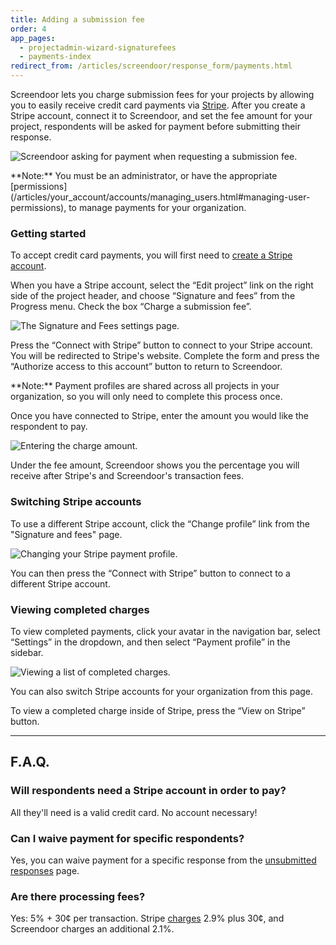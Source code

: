 ```yaml
---
title: Adding a submission fee
order: 4
app_pages:
  - projectadmin-wizard-signaturefees
  - payments-index
redirect_from: /articles/screendoor/response_form/payments.html
---
```


Screendoor lets you charge submission fees for your projects by allowing you to easily receive credit card payments via [Stripe](https://stripe.com/). After you create a Stripe account, connect it to Screendoor, and set the fee amount for your project, respondents will be asked for payment before submitting their response.

![Screendoor asking for payment when requesting a submission fee.](../images/payment_form.png)

<div class='alert'>
    **Note:** You must be an administrator, or have the appropriate [permissions](/articles/your_account/accounts/managing_users.html#managing-user-permissions), to manage payments for your organization.
</div>

### Getting started

To accept credit card payments, you will first need to [create a Stripe account](https://dashboard.stripe.com/register).

When you have a Stripe account, select the &ldquo;Edit project&rdquo; link on the right side of the project header, and choose &ldquo;Signature and fees&rdquo; from the Progress menu. Check the box &ldquo;Charge a submission fee&rdquo;.

![The Signature and Fees settings page.](../images/require_payment.png)

Press the &ldquo;Connect with Stripe&rdquo; button to connect to your Stripe account. You will be redirected to Stripe's website. Complete the form and press the &ldquo;Authorize access to this account&rdquo; button to return to Screendoor.

<div class='alert'>
    **Note:** Payment profiles are shared across all projects in your organization, so you will only need to complete this process once.
</div>

Once you have connected to Stripe, enter the amount you would like the respondent to pay.

![Entering the charge amount.](../images/charge_amount.png)

Under the fee amount, Screendoor shows you the percentage you will receive after Stripe's and Screendoor's transaction fees.

### Switching Stripe accounts

To use a different Stripe account, click the &ldquo;Change profile&rdquo; link from the "Signature and fees" page.

![Changing your Stripe payment profile.](../images/change_profile.png)

You can then press the &ldquo;Connect with Stripe&rdquo; button to connect to a different Stripe account.

### Viewing completed charges

To view completed payments, click your avatar in the navigation bar, select &ldquo;Settings&rdquo; in the dropdown, and then select &ldquo;Payment profile&rdquo; in the sidebar.

![Viewing a list of completed charges.](../images/completed_charges.png)

You can also switch Stripe accounts for your organization from this page.

To view a completed charge inside of Stripe, press the &ldquo;View on Stripe&rdquo; button.

---

## F.A.Q.

### Will respondents need a Stripe account in order to pay?
All they'll need is a valid credit card. No account necessary!

### Can I waive payment for specific respondents?
Yes, you can waive payment for a specific response from the [unsubmitted responses](../responses/providing_support_to_respondents.html#waiving-payment-for-a-specific-response) page.

### Are there processing fees?
Yes: 5% + 30&cent; per transaction. Stripe [charges](https://stripe.com/us/pricing) 2.9% plus 30&cent;, and Screendoor charges an additional 2.1%.

